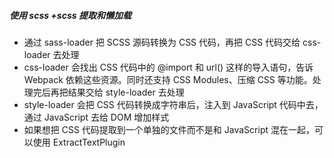 ##### 使用 scss +scss 提取和懒加载

- 通过 sass-loader 把 SCSS 源码转换为 CSS 代码，再把 CSS 代码交给 css-loader 去处理
- css-loader 会找出 CSS 代码中的 @import 和 url() 这样的导入语句，告诉 Webpack 依赖这些资源。同时还支持 CSS Modules、压缩 CSS 等功能。处理完后再把结果交给 style-loader 去处理
- style-loader 会把 CSS 代码转换成字符串后，注入到 JavaScript 代码中去，通过 JavaScript 去给 DOM 增加样式
- 如果想把 CSS 代码提取到一个单独的文件而不是和 JavaScript 混在一起，可以使用 ExtractTextPlugin
